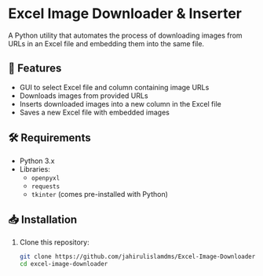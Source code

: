 # Excel Image Downloader & Inserter

A Python utility that automates the process of downloading images from URLs in an Excel file and embedding them into the same file.

## 🚀 Features
- GUI to select Excel file and column containing image URLs
- Downloads images from provided URLs
- Inserts downloaded images into a new column in the Excel file
- Saves a new Excel file with embedded images

## 🛠️ Requirements
- Python 3.x
- Libraries:
  - `openpyxl`
  - `requests`
  - `tkinter` (comes pre-installed with Python)

## 📥 Installation

1. Clone this repository:
   ```bash
   git clone https://github.com/jahirulislamdms/Excel-Image-Downloader-Inserter.git
   cd excel-image-downloader
